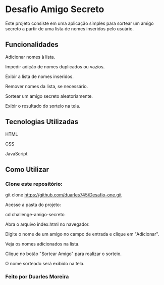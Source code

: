 # Desafio Amigo Secreto

Este projeto consiste em uma aplicação simples para sortear um amigo secreto a partir de uma lista de nomes inseridos pelo usuário.

## Funcionalidades

Adicionar nomes à lista.

Impedir adição de nomes duplicados ou vazios.

Exibir a lista de nomes inseridos.

Remover nomes da lista, se necessário.

Sortear um amigo secreto aleatoriamente.

Exibir o resultado do sorteio na tela.

## Tecnologias Utilizadas

HTML

CSS

JavaScript

## Como Utilizar

### Clone este repositório:

git clone https://github.com/duarles745/Desafio-one.git

Acesse a pasta do projeto:

cd challenge-amigo-secreto

Abra o arquivo index.html no navegador.

Digite o nome de um amigo no campo de entrada e clique em "Adicionar".

Veja os nomes adicionados na lista.

Clique no botão "Sortear Amigo" para realizar o sorteio.

O nome sorteado será exibido na tela.

### Feito por Duarles Moreira
